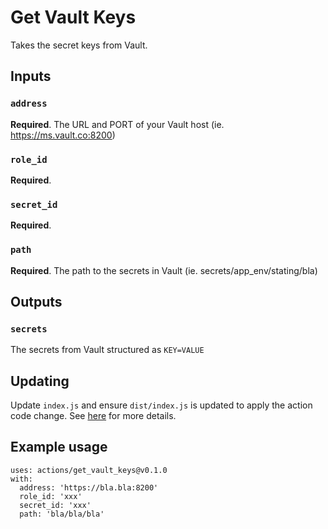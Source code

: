 # Get Vault Keys

Takes the secret keys from Vault.

## Inputs

### `address`

**Required**. The URL and PORT of your Vault host (ie. https://ms.vault.co:8200)

### `role_id`

**Required**.

### `secret_id`

**Required**.

### `path`

**Required**. The path to the secrets in Vault (ie. secrets/app_env/stating/bla)

## Outputs

### `secrets`

The secrets from Vault structured as `KEY=VALUE`

## Updating
Update `index.js` and ensure `dist/index.js` is updated to apply the action code change. See [here](https://docs.github.com/en/actions/creating-actions/creating-a-javascript-action#commit-tag-and-push-your-action-to-github) for more details.


## Example usage

    uses: actions/get_vault_keys@v0.1.0
    with:
      address: 'https://bla.bla:8200'
      role_id: 'xxx'
      secret_id: 'xxx'
      path: 'bla/bla/bla'
